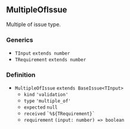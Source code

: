 MultipleOfIssue
---------------

Multiple of issue type.

### Generics

*   `TInput` `extends number`
*   `TRequirement` `extends number`

### Definition

*   `MultipleOfIssue` `extends BaseIssue<TInput>`
    *   `kind` `'validation'`
    *   `type` `'multiple_of'`
    *   `expected` `null`
    *   `received` `` `%${TRequirement}` ``
    *   `requirement` `(input: number) => boolean`